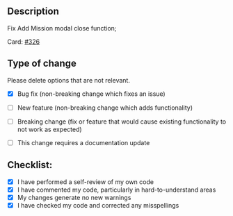 ## Description

Fix Add Mission modal close function;

Card: [#326](http://taiga.dev.aquiline.io/project/admin-ad-portal/us/326?kanban-status=5)

## Type of change

Please delete options that are not relevant.

- [x] Bug fix (non-breaking change which fixes an issue)
- [ ] New feature (non-breaking change which adds functionality)
- [ ] Breaking change (fix or feature that would cause existing functionality to not work as expected)
- [ ] This change requires a documentation update


## Checklist:

- [x] I have performed a self-review of my own code
- [x] I have commented my code, particularly in hard-to-understand areas
- [x] My changes generate no new warnings
- [x] I have checked my code and corrected any misspellings
